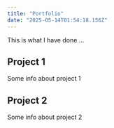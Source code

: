 ```yaml
---
title: "Portfolio"
date: "2025-05-14T01:54:18.156Z"
---
```



This is what I have done …


## Project 1

Some info about project 1


## Project 2

Some info about project 2

